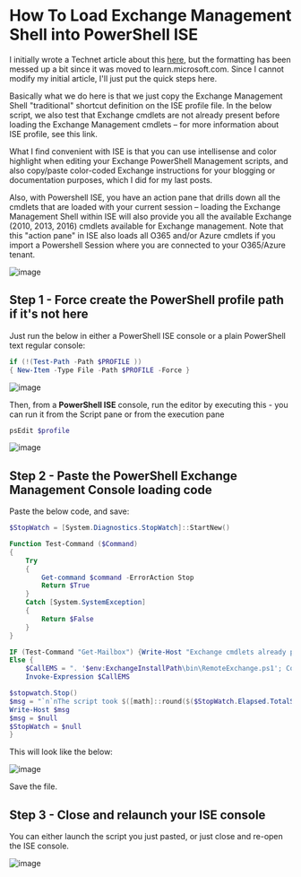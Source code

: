 # How To Load Exchange Management Shell into PowerShell ISE

I initially wrote a Technet article about this [here](https://learn.microsoft.com/en-us/archive/blogs/samdrey/how-to-load-exchange-management-shell-into-powershell-ise-2), but the formatting has been messed up a bit since it was moved to learn.microsoft.com. Since I cannot modify my initial article, I'll just put the quick steps here.

Basically what we do here is that we just copy the Exchange Management Shell "traditional" shortcut definition on the ISE profile file. In the below script, we also test that Exchange cmdlets are not already present before loading the Exchange Management cmdlets – for more information about ISE profile, see this link.

What I find convenient with ISE is that you can use intellisense and color highlight when editing your Exchange PowerShell Management scripts, and also copy/paste color-coded Exchange instructions for your blogging or documentation purposes, which I did for my last posts.

Also, with Powershell ISE, you have an action pane that drills down all the cmdlets that are loaded with your current session – loading the Exchange Management Shell within ISE will also provide you all the available Exchange (2010, 2013, 2016) cmdlets available for Exchange management. Note that this "action pane" in ISE also loads all O365 and/or Azure cmdlets if you import a Powershell Session where you are connected to your O365/Azure tenant.

![image](https://user-images.githubusercontent.com/33433229/235512180-654bf049-c40a-4be3-b2ea-3661bd3e34d1.png)


## Step 1 - Force create the PowerShell profile path if it's not here

Just run the below in either a PowerShell ISE console or a plain PowerShell text regular console:

```powershell
if (!(Test-Path -Path $PROFILE ))
{ New-Item -Type File -Path $PROFILE -Force }
```

![image](https://user-images.githubusercontent.com/33433229/235512208-cc4f8bfc-e6b0-4818-8a47-79a3349c5dff.png)



Then, from a **PowerShell ISE** console, run the editor by executing this - you can run it from the Script pane or from the execution pane

```powershell
psEdit $profile
```

![image](https://user-images.githubusercontent.com/33433229/235512250-b739f547-6cd8-44b5-8b8a-850a7a821dab.png)



## Step 2 - Paste the PowerShell Exchange Management Console loading code

Paste the below code, and save:


```powershell
$StopWatch = [System.Diagnostics.StopWatch]::StartNew()

Function Test-Command ($Command)
{
    Try
    {
        Get-command $command -ErrorAction Stop
        Return $True
    }
    Catch [System.SystemException]
    {
        Return $False
    }
}

IF (Test-Command "Get-Mailbox") {Write-Host "Exchange cmdlets already present"}
Else {
    $CallEMS = ". '$env:ExchangeInstallPath\bin\RemoteExchange.ps1'; Connect-ExchangeServer -auto -ClientApplication:ManagementShell "
    Invoke-Expression $CallEMS

$stopwatch.Stop()  
$msg = "`n`nThe script took $([math]::round($($StopWatch.Elapsed.TotalSeconds),2)) seconds to execute..."  
Write-Host $msg  
$msg = $null  
$StopWatch = $null
}

```

This will look like the below:

![image](https://user-images.githubusercontent.com/33433229/235512304-26ff42dc-a3fa-4c4e-ac5e-8d0075500942.png)

Save the file.


## Step 3 - Close and relaunch your ISE console

You can either launch the script you just pasted, or just close and re-open the ISE console.

![image](https://user-images.githubusercontent.com/33433229/235512325-7a9ee46a-fb73-4ad4-bc94-d627e1a6fda8.png)

